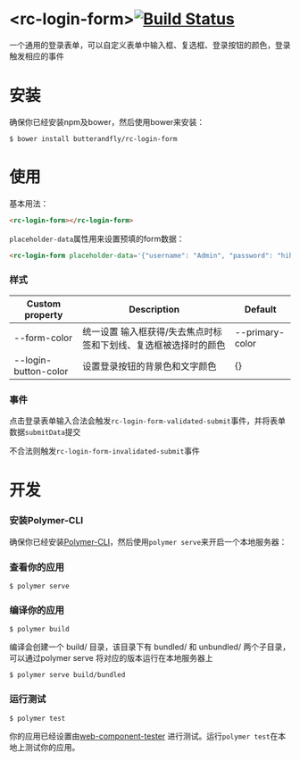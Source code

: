 # \<rc-login-form\>[![Build Status](https://travis-ci.org/butterandfly/rc-login-form.svg?branch=master)](https://travis-ci.org/butterandfly/rc-login-form)

一个通用的登录表单，可以自定义表单中输入框、复选框、登录按钮的颜色，登录触发相应的事件

# 安装

确保你已经安装npm及bower，然后使用bower来安装：
```
$ bower install butterandfly/rc-login-form
```

# 使用
基本用法：
```html
<rc-login-form></rc-login-form>
```

`placeholder-data`属性用来设置预填的form数据：
```html
<rc-login-form placeholder-data='{"username": "Admin", "password": "hihihi", "isRememberPassword": true}'></rc-login-form>
```  

### 样式
| Custom property | Description | Default |
|-----------------|-------------|---------|
| --form-color    | 统一设置 输入框获得/失去焦点时标签和下划线、复选框被选择时的颜色 | --primary-color |
| --login-button-color  | 设置登录按钮的背景色和文字颜色 | {} |

### 事件
点击登录表单输入合法会触发`rc-login-form-validated-submit`事件，并将表单数据`submitData`提交

不合法则触发`rc-login-form-invalidated-submit`事件

# 开发
### 安装Polymer-CLI

确保你已经安装[Polymer-CLI](https://www.polymer-project.org/1.0/docs/tools/polymer-cli)，然后使用`polymer serve`来开启一个本地服务器：

### 查看你的应用

```
$ polymer serve
```
### 编译你的应用

```
$ polymer build
```

编译会创建一个 build/ 目录，该目录下有 bundled/ 和 unbundled/ 两个子目录，
可以通过polymer serve 将对应的版本运行在本地服务器上
```
$ polymer serve build/bundled
```
### 运行测试

```
$ polymer test
```
你的应用已经设置由[web-component-tester](https://github.com/Polymer/web-component-tester) 进行测试。运行`polymer test`在本地上测试你的应用。
